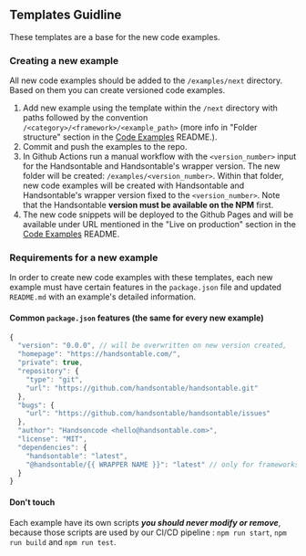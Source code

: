 ## Templates Guidline

These templates are a base for the new code examples.

### Creating a new example

All new code examples should be added to the `/examples/next` directory. Based on them you can create versioned code examples.

1. Add new example using the template within the `/next` directory with paths followed by the convention `/<category>/<framework>/<example_path>` (more info in "Folder structure" section in the [Code Examples](../README.md) README.).
2. Commit and push the examples to the repo.
3. In Github Actions run a manual workflow with the `<version_number>` input for the Handsontable and Handsontable's wrapper version. The new folder will be created: `/examples/<version_number>`. Within that folder, new code examples will be created with Handsontable and Handsontable's wrapper version fixed to the `<version_number>`. Note that the Handsontable **version must be available on the NPM** first.
4. The new code snippets will be deployed to the Github Pages and will be available under URL mentioned in the "Live on production" section in the [Code Examples](../README.md) README.

### Requirements for a new example

In order to create new code examples with these templates, each new example must have certain features in the `package.json` file and updated `README.md` with an example's detailed information.

#### Common `package.json` features (the same for every new example)

```javascript
{
  "version": "0.0.0", // will be overwritten on new version created,
  "homepage": "https://handsontable.com/",
  "private": true,
  "repository": {
    "type": "git",
    "url": "https://github.com/handsontable/handsontable.git"
  },
  "bugs": {
    "url": "https://github.com/handsontable/handsontable/issues"
  },
  "author": "Handsoncode <hello@handsontable.com>",
  "license": "MIT",
  "dependencies": {
    "handsontable": "latest",
    "@handsontable/{{ WRAPPER NAME }}": "latest" // only for frameworks
  }
}
```

#### Don't touch

Each example have its own scripts ***you should never modify or remove***, because those scripts are used by our CI/CD pipeline : `npm run start`, `npm run build` and `npm run test`.
